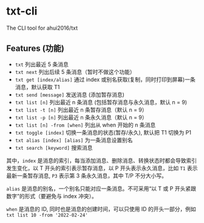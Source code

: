 # txt-cli

The CLI tool for ahui2016/txt


## Features (功能)

- `txt` 列出最近 5 条消息
- `txt next` 列出后续 5 条消息（暂时不做这个功能）
- `txt get [index/alias]` 通过 index 或别名获取(复制，同时打印到屏幕)一条消息，默认获取 T1
- `txt send [message]` 发送消息 (添加暂存消息)
- `txt list [n]` 列出最近 n 条消息 (包括暂存消息与永久消息，默认 n = 9)
- `txt list -t [n]` 列出最近 n 条暂存消息（默认 n = 9）
- `txt list -p [n]` 列出最近 n 条永久消息（默认 n = 9）
- `txt list [n] -from [when]` 列出从 when 开始的 n 条消息
- `txt toggle [index]` 切换一条消息的状态(暂存/永久), 默认把 T1 切换为 P1
- `txt alias [index] [alias]` 为一条消息设置别名
- `txt search [keyword]` 搜索消息


其中，`index` 是消息的索引，每当添加消息、删除消息、转换状态时都会导致索引发生变化，以 T 开头的索引表示暂存消息，以 P 开头表示永久消息，比如 `T1` 表示最新一条暂存消息, `P3` 表示第 3 条永久消息，其中 T/P 不分大小写。

`alias` 是消息的别名，一个别名只能对应一条消息。不可采用“以 T 或 P 开头紧跟数字”的形式（要避免与 index 冲突）。

`when` 是消息的 ID, 同时也是消息的创建时间，可以只使用 ID 的开头一部分，例如 `txt list 10 -from '2022-02-24'`
